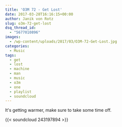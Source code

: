 ```yaml
---
title: 'O3M 72 - Get Lost'
date: 2017-03-28T16:16:15+00:00
author: Janik von Rotz
slug: o3m-72-get-lost
dsq_thread_id:
  - "5677010896"
images:
  - /wp-content/uploads/2017/03/O3M-72-Get-Lost.jpg
categories:
  - Music
tags:
  - get
  - lost
  - machine
  - man
  - music
  - o3m
  - one
  - playlist
  - soundcloud
---
```

It's getting warmer, make sure to take some time off.

{{< soundcloud 243197894 >}}